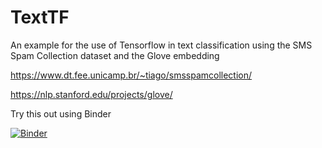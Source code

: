 # TextTF

An example for the use of Tensorflow in text classification using the SMS Spam Collection dataset and the Glove embedding

https://www.dt.fee.unicamp.br/~tiago/smsspamcollection/

https://nlp.stanford.edu/projects/glove/

Try this out using Binder

[![Binder](https://mybinder.org/badge_logo.svg)](https://mybinder.org/v2/gh/jonititan/TextTF/HEAD)
